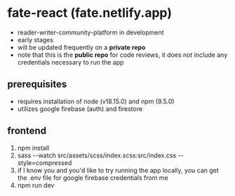 # fate-react (fate.netlify.app)

- reader-writer-community-platform in development
- early stages
- will be updated frequently on a **private repo**
- note that this is the **public repo** for code reviews, it does not include any credentials necessary to run the app

## prerequisites

- requires installation of node (v18.15.0) and npm (9.5.0)
- utilizes google firebase (auth) and firestore

## frontend

1. npm install
2. sass --watch src/assets/scss/index.scss:src/index.css --style=compressed
3. if I know you and you'd like to try running the app locally, you can get the .env file for google firebase credentials from me
4. npm run dev
